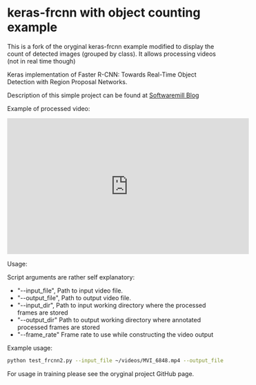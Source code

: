 # keras-frcnn with object counting example

This is a fork of the oryginal keras-frcnn example modified to display the count of detected images (grouped by class). It allows processing videos (not in real time though)

Keras implementation of Faster R-CNN: Towards Real-Time Object Detection with Region Proposal Networks.

Description of this simple project can be found at [Softwaremill Blog](http://www.softwaremill.com/counting-objects-with-faster-rcnn)

Example of processed video:

<iframe width="560" height="315" src="https://www.youtube.com/embed/z2wQBNDYRXg" frameborder="0" allowfullscreen></iframe>

Usage:

Script arguments are rather self explanatory:

- "--input_file", Path to input video file.
- "--output_file", Path to output video file.
- "--input_dir", Path to input working directory where the processed frames are stored
- "--output_dir" Path to output working directory where annotated processed frames are stored
- "--frame_rate" Frame rate to use while constructing the video output

Example usage:

```bash
python test_frcnn2.py --input_file ~/videos/MVI_6848.mp4 --output_file ~/output4.mp4 --frame_rate=25
```

For usage in training please see the oryginal project GitHub page. 